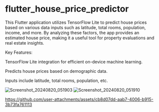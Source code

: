 # flutter_house_price_predictor

This Flutter application utilizes TensorFlow Lite to predict house prices based on various data inputs such as latitude, total rooms, population, income, and more. By analyzing these factors, the app provides an estimated house price, making it a useful tool for property evaluations and real estate insights.

Key Features:

TensorFlow Lite integration for efficient on-device machine learning.

Predicts house prices based on demographic data.

Inputs include latitude, total rooms, population, etc.

![Screenshot_20240820_051903](https://github.com/user-attachments/assets/90cb5d45-9d08-4ec6-94d6-5b68c0d60df3)
![Screenshot_20240820_051910](https://github.com/user-attachments/assets/89baca45-e2bf-4750-99a0-639bf6e19950)

https://github.com/user-attachments/assets/cb8d07dd-aab7-4006-b915-3b73fa761113
